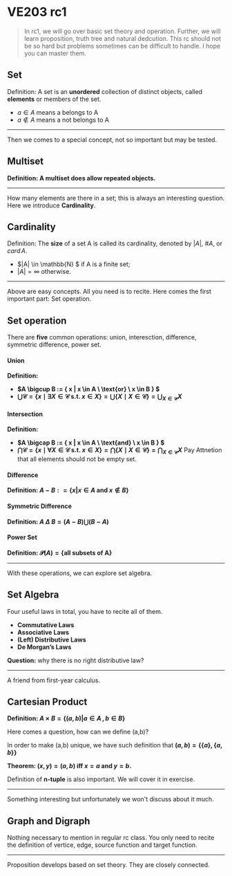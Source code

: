 # VE203 rc1

> In rc1, we will go over basic set theory and operation. Further, we will learn proposition, truth tree and natural dedcution. This rc should not be so hard but problems sometimes can be difficult to handle. I hope you can master them.

## Set

Definition: A set is an **unordered** collection of distinct objects, called **elements** or members of the set.

- $a \in A$ means a belongs to A
- $a \notin A$ means a not belongs to A

---

Then we comes to a special concept, not so important but may be tested.

## Multiset

**Definition: A multiset does allow repeated objects.**

---

How many elements are there in a set; this is always an interesting question. Here we introduce **Cardinality**.

## Cardinality

Definition: The **size** of a set A is called its cardinality, denoted by $|A|$, $\#A$, or $card\,A$.

- $|A| \in \mathbb{N} $ if A is a finite set;
- $|A| = \infty$ otherwise.

---

Above are easy concepts. All you need is to recite. Here comes the first important part: Set operation.

## Set operation

There are **five** common operations: union, interesction, difference, symmetric difference, power set.

#### Union

**Definition:**
- **$A \bigcup B := \{ x | x \in A \ \text{or} \ x \in B \} $**
- **$\bigcup \mathcal{C} = \{ x \mid \exists X \in \mathcal{C} \text{ s.t. } x \in X \} = \bigcup \{ X \mid X \in \mathcal{C} \} = \bigcup_{X \in \mathcal{C}} X$**

#### Intersection

**Definition:**
- **$A \bigcap B := \{ x | x \in A \ \text{and} \ x \in B \} $**
- **$\bigcap \mathcal{C} = \{ x \mid \forall X \in \mathcal{C} \text{ s.t. } x \in X \} = \bigcap \{ X \mid X \in \mathcal{C} \} = \bigcap_{X \in \mathcal{C}} X$**
Pay Attnetion that all elements should not be empty set.

#### Difference

**Definition: $A − B : = \{ x | x \in A \ \text{and} \ x \notin B \}$**

#### Symmetric Difference

**Definition: $A\ \Delta\  B = (A − B) \bigcup (B − A)$**

#### Power Set

**Definition: $\mathcal{P}(A) = \{ \text{all subsets of A} \}$**

---

With these operations, we can explore set algebra.

## Set Algebra

Four useful laws in total, you have to recite all of them.

- **Commutative Laws**
- **Associative Laws**
- **(Left) Distributive Laws**
- **De Morgan’s Laws**

**Question:** why there is no right distributive law?

---

A friend from first-year calculus.

## Cartesian Product

**Definition: $A \times B = \{ (a, b) | a \in A \, , b \in B\}$**

Here comes a question, how can we define (a,b)?

In order to make (a,b) unique, we have such definition that **$(a,b) = \{ \{a\}, \{a, b\}\}$**

**Theorem: $(x, y) = (a, b)$ iff $x = a \  \text{and} \ y = b$.**

Definition of **n-tuple** is also important. We will cover it in exercise.

---

Something interesting but unfortunately we won't discuss about it much.

## Graph and Digraph

Nothing necessary to mention in regular rc class. You only need to recite the definition of vertice, edge, source function and target function.

---

Proposition develops based on set theory. They are closely connected.